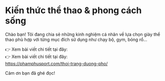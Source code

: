 #  Kiến thức thể thao & phong cách sống

Chào bạn! Tôi đang chia sẻ những kinh nghiệm cá nhân về lựa chọn giày thể thao phù hợp với từng mục đích sử dụng như chạy bộ, gym, bóng rổ...

👉 Xem bài viết chi tiết tại đây:  
👉 Xem bài viết chi tiết tại đây:  
https://phamphusport.com/thoi-trang-duong-pho/

Cảm ơn bạn đã ghé đọc!
